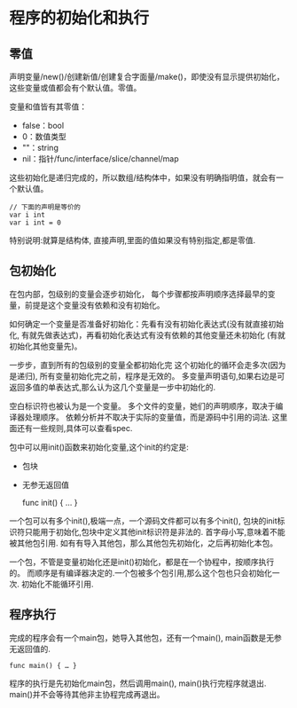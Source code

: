 # 程序的初始化和执行

## 零值

声明变量/new()/创建新值/创建复合字面量/make()，即使没有显示提供初始化，
这些变量或值都会有个默认值。零值。

变量和值皆有其零值：

- false：bool
- 0：数值类型
- ""：string
- nil：指针/func/interface/slice/channel/map

这些初始化是递归完成的，所以数组/结构体中，如果没有明确指明值，就会有一个默认值。

    // 下面的声明是等价的
    var i int
    var i int = 0

特别说明:就算是结构体, 直接声明,里面的值如果没有特别指定,都是零值.

## 包初始化

在包内部，包级别的变量会逐步初始化，
每个步骤都按声明顺序选择最早的变量，前提是这个变量没有依赖和没有初始化。

如何确定一个变量是否准备好初始化：先看有没有初始化表达式(没有就直接初始化,
有就先做表达式)，再看初始化表达式有没有依赖的其他变量还未初始化
(有就初始化其他变量先)。

一步步，直到所有的包级别的变量全都初始化完
这个初始化的循环会走多次(因为是递归), 所有变量初始化完之前，程序是无效的。
多变量声明语句,如果右边是可返回多值的单表达式,那么认为这几个变量是一步中初始化的.

空白标识符也被认为是一个变量。
多个文件的变量，她们的声明顺序，取决于编译器处理顺序。
依赖分析并不取决于实际的变量值，而是源码中引用的词法.
这里面还有一些规则,具体可以查看spec.

包中可以用init()函数来初始化变量,这个init的约定是:

- 包块
- 无参无返回值

    func init() { … }

一个包可以有多个init(),极端一点，一个源码文件都可以有多个init(),
包块的init标识符只能用于初始化,包块中定义其他init标识符是非法的.
首字母小写,意味着不能被其他包引用.
如有有导入其他包，那么其他包先初始化，之后再初始化本包。

一个包，不管是变量初始化还是init()初始化，都是在一个协程中，按顺序执行的。
而顺序是有编译器决定的.一个包被多个包引用,那么这个包也只会初始化一次.
初始化不能循环引用.

## 程序执行

完成的程序会有一个main包，她导入其他包，还有一个main(),
main函数是无参无返回值的.

    func main() { … }

程序的执行是先初始化main包，然后调用main(),
main()执行完程序就退出.
main()并不会等待其他非主协程完成再退出。
